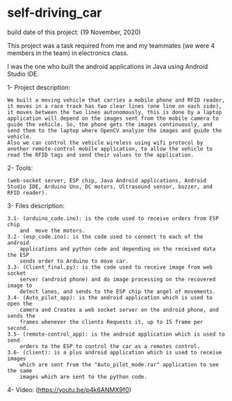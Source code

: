 # self-driving_car

build date of this project: (19 November, 2020)

This project was a task required from me and my teammates (we were 4 members in 
the team) in electronics class.

I was the one who built the android applications in Java using Android Studio IDE.

1- Project description:

    We built a moving vehicle that carries a mobile phone and RFID reader, it moves in a race track has two clear lines (one line on each side), it moves between the two lines autonomously, this is done by a laptop application will depend on the images sent from the mobile camera to guide the vehicle. So, the phone gets the images continuously, and send them to the laptop where OpenCV analyze the images and guide the vehicle.
    Also we can control the vehicle wireless using wifi protocol by another remote-control mobile application, to allow the vehicle to read the RFID tags and send their values to the application.

2- Tools: 

    (web-socket server, ESP chip, Java Android applications, Android Studio IDE, Arduino Uno, DC motors, Ultrasound sensor, buzzer, and RFID reader).

3- Files description:

    3.1- (arduino_code.ino): is the code used to receive orders from ESP chip 
        and  move the motors.
    3.2- (esp_code.ino): is the code used to connect to each of the android
        applications and python code and depending on the received data the ESP 
        sends order to Arduino to move car.
    3.3- (Client_final.py): is the code used to receive image from web socket     
        server (android phone) and do image processing on the recovered image to 
        detect lanes, and sends to the ESP chip the angel of movements.
    3.4- (Auto_pilot_app): is the android application which is used to open the 
        camera and Creates a web socket server on the android phone, and sends the 
        frames whenever the clients Requests it, up to 15 frame per second.
    3.5- (remote-control_app): is the android application which is used to send 
        orders to the ESP to control the car as a remotes control.
    3.6- (client): is a plus android application which is used to receive images 
        which are sent from the "Auto_pilot_mode.rar" application to see the same 
        images which are sent to the python code.

4- Video: (https://youtu.be/p4k6ANMX9f0)

